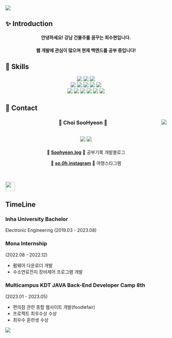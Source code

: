 <img src="https://capsule-render.vercel.app/api?type=waving&color=gradient&height=250&section=header&text=SooHyeon's%20Github&fontSize=60&animation=fadeIn" />

## ✨ Introduction
<div align="center">
 <h4>안녕하세요! 강남 건물주를 꿈꾸는 최수현입니다.</h4>
 <h4>웹 개발에 관심이 많으며 현재 백엔드를 공부 중입니다!</h4>
</div>

## 💪 Skills
 <div align="center">
    <img src="https://img.shields.io/badge/Java-007396?style=flat&logo=Conda-Forge&logoColor=white" />
    <img src="https://img.shields.io/badge/Spring-6DB33F?style=flat&logo=Spring&logoColor=white" />
    <img src="https://img.shields.io/badge/springboot-6DB33F?style=flat&logo=springboot&logoColor=white">
 <br/>
    <img src="https://img.shields.io/badge/Oracle%20SQL-F80000?style=flat&logo=Oracle&logoColor=white" />
    <img src="https://img.shields.io/badge/MySQL-4479A1?style=flat&logo=MySQL&logoColor=white" />
    <img src="https://img.shields.io/badge/mybatis-000000?style=flat">
    <img src="https://img.shields.io/badge/apache tomcat-F8DC75?style=flat&logo=apachetomcat&logoColor=white">
    <img src="https://img.shields.io/badge/NCP-03C75A?style=flat&logo=naver&logoColor=white">
 <br/>
    <img src="https://img.shields.io/badge/HTML5-E34F26?style=flat&logo=HTML5&logoColor=white" />
    <img src="https://img.shields.io/badge/CSS3-1572B6?style=flat&logo=CSS3&logoColor=white" />
    <img src="https://img.shields.io/badge/JavaScript-F7DF1E?style=flat&logo=JavaScript&logoColor=white" />
    <img src="https://img.shields.io/badge/jQuery-0769AD?style=flat&logo=jQuery&logoColor=white" />
    <img src="https://img.shields.io/badge/ajax-0769AD?style=flat">
    <img src="https://img.shields.io/badge/Bootstrap-7952B3?style=flat&logo=Bootstrap&logoColor=white" />
  </div>

## 💌 Contact
<div align="center">
  <img align="right" src="https://github-readme-stats.vercel.app/api?username=CSHhyeon&show_icons=true&theme=dracula&hide="/>
 
  ### 🐣 Choi SooHyeon 🐥 
 
 <a href="https://github.com/CSHhyeon"><img src="https://hits.seeyoufarm.com/api/count/incr/badge.svg?url=https%3A%2F%2Fgithub.com%2FCSHhyeon&count_bg=%23000000&title_bg=%23000000&icon=github.svg&icon_color=%23E7E7E7&title=GitHub&edge_flat=false)"/></a> <a href="https://solved.ac/suhun0821"><img src="http://mazassumnida.wtf/api/mini/generate_badge?boj=suhun0821"/></a>
 ---

🍏 [**Soohyeon.log**](https://record-of-suhun.tistory.com/) 🍏 공부기록 개발블로그
 
🍊 [**_so.0h_.instagram**](https://www.instagram.com/_so.0h_/) 🍊 여행스타그램
 
 <br>
 
</div>
  
 <br>

<img align="center" width="30" src="https://user-images.githubusercontent.com/75469131/213887734-1f8f0fb6-4395-4aa6-b828-3b44b96d8f0f.gif" /> 

## TimeLine
<h3>Inha University Bachelor</h3>
<p>Electronic Engineering (2019.03 - 2023.08)</p>

<h3>Mona Internship</h3>
<p>(2022.08 - 2022.12)</p>
<ul>
  <li>펌웨어 다운로더 개발</li>
  <li>수소연료전지 장비제어 프로그램 개발</li>
</ul>

<h3>Multicampus KDT JAVA Back-End Developer Camp 8th</h3>
<p>(2023.01 - 2023.05)</p>
<ul>
  <li>편의점 관련 종합 웹사이트 개발(foodiefair)</li>
  <li>프로젝트 최우수상 수상</li>
  <li>최우수 훈련생 수상</li>
</ul>

<img src="https://capsule-render.vercel.app/api?type=waving&color=gradient&height=200&section=footer"/>
